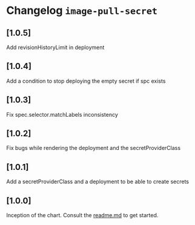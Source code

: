 # Changelog `image-pull-secret`

## [1.0.5]
Add revisionHistoryLimit in deployment

## [1.0.4]
Add a condition to stop deploying the empty secret if spc exists

## [1.0.3]
Fix spec.selector.matchLabels inconsistency

## [1.0.2]
Fix bugs while rendering the deployment and the secretProviderClass

## [1.0.1]
Add a secretProviderClass and a deployment to be able to create secrets

## [1.0.0]
Inception of the chart. Consult the [readme.md](./readme.md) to get started.